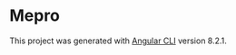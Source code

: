 # Mepro

This project was generated with [Angular CLI](https://github.com/angular/angular-cli) version 8.2.1.

